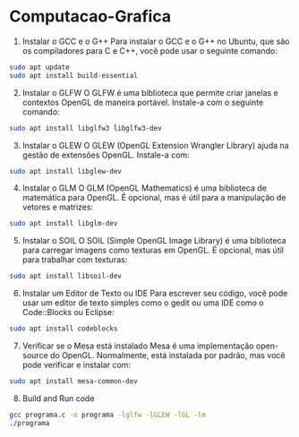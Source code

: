 # Computacao-Grafica

1. Instalar o GCC e o G++
Para instalar o GCC e o G++ no Ubuntu, que são os compiladores para C e C++, você pode usar o seguinte comando:


```sh
sudo apt update
sudo apt install build-essential
```

2. Instalar o GLFW
O GLFW é uma biblioteca que permite criar janelas e contextos OpenGL de maneira portável. Instale-a com o seguinte comando:

```sh
sudo apt install libglfw3 libglfw3-dev
```
3. Instalar o GLEW
O GLEW (OpenGL Extension Wrangler Library) ajuda na gestão de extensões OpenGL. Instale-a com:

```sh
sudo apt install libglew-dev
```
4. Instalar o GLM
O GLM (OpenGL Mathematics) é uma biblioteca de matemática para OpenGL. É opcional, mas é útil para a manipulação de vetores e matrizes:

```sh
sudo apt install libglm-dev
```
5. Instalar o SOIL
O SOIL (Simple OpenGL Image Library) é uma biblioteca para carregar imagens como texturas em OpenGL. É opcional, mas útil para trabalhar com texturas:

```sh
sudo apt install libsoil-dev
```
6. Instalar um Editor de Texto ou IDE
Para escrever seu código, você pode usar um editor de texto simples como o gedit ou uma IDE como o Code::Blocks ou Eclipse:

```sh
sudo apt install codeblocks
```
7. Verificar se o Mesa está instalado
Mesa é uma implementação open-source do OpenGL. Normalmente, está instalada por padrão, mas você pode verificar e instalar com:

```sh
sudo apt install mesa-common-dev
```
8. Build and Run code

```sh
gcc programa.c -o programa -lglfw -lGLEW -lGL -lm
./programa
```